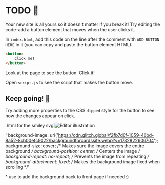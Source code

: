 # TODO 🚧

Your new site is all yours so it doesn't matter if you break it! Try editing the code–add a button element that moves when the user clicks it.

In `index.html`, add this code on the line after the comment with `ADD BUTTON HERE` in it (you can copy and paste the button element HTML):

```html
<button>
    Click me!
</button>
```

Look at the page to see the button. Click it!

Open `script.js` to see the script that makes the button move.

## Keep going! 🚀

Try adding more properties to the CSS `dipped` style for the button to see how the changes appear on click.


.html for the smiley svg
          <img
            src="https://stickers.be/wp-content/uploads/2017/01/smiley-sticker-2-blij-FC.svg"
            class="illustration"
            alt="Editor illustration"
            title="Click the image!"
          />

'  background-image: url('https://cdn.glitch.global/f2fb7d0f-1059-40bd-8a52-8cb00efc9022/backgroundforcardssite.webp?v=1732822606704');
  background-size: cover;           /* Makes sure the image covers the entire background */
  background-position: center;      /* Centers the image */
  background-repeat: no-repeat;     /* Prevents the image from repeating */
  background-attachment: fixed;     /* Makes the background image fixed when scrolling */'
  
  ^ use to add the background back to front page if needed :)